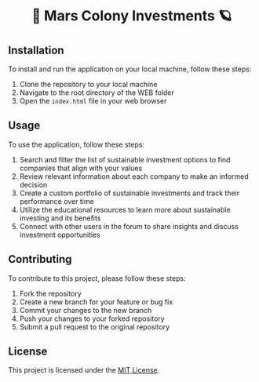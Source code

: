 <h1 align="center">🚀 Mars Colony Investments 🪐</h1>


## Installation

To install and run the application on your local machine, follow these steps:

1. Clone the repository to your local machine
2. Navigate to the root directory of the WEB folder
3. Open the `index.html` file in your web browser

## Usage

To use the application, follow these steps:

1. Search and filter the list of sustainable investment options to find companies that align with your values
2. Review relevant information about each company to make an informed decision
3. Create a custom portfolio of sustainable investments and track their performance over time
4. Utilize the educational resources to learn more about sustainable investing and its benefits
5. Connect with other users in the forum to share insights and discuss investment opportunities

## Contributing

To contribute to this project, please follow these steps:

1. Fork the repository
2. Create a new branch for your feature or bug fix
3. Commit your changes to the new branch
4. Push your changes to your forked repository
5. Submit a pull request to the original repository

## License

This project is licensed under the [MIT License](https://opensource.org/licenses/MIT).
